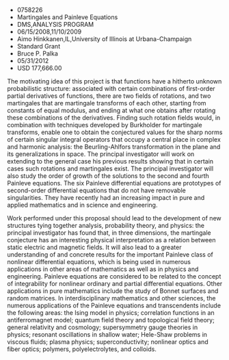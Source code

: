 
* 0758226
* Martingales and Painleve Equations
* DMS,ANALYSIS PROGRAM
* 06/15/2008,11/10/2009
* Aimo Hinkkanen,IL,University of Illinois at Urbana-Champaign
* Standard Grant
* Bruce P. Palka
* 05/31/2012
* USD 177,666.00

The motivating idea of this project is that functions have a hitherto unknown
probabilistic structure: associated with certain combinations of first-order
partial derivatives of functions, there are two fields of rotations, and two
martingales that are martingale transforms of each other, starting from
constants of equal modulus, and ending at what one obtains after rotating these
combinations of the derivatives. Finding such rotation fields would, in
combination with techniques developed by Burkholder for martingale transforms,
enable one to obtain the conjectured values for the sharp norms of certain
singular integral operators that occupy a central place in complex and harmonic
analysis: the Beurling-Ahlfors transformation in the plane and its
generalizations in space. The principal investigator will work on extending to
the general case his previous results showing that in certain cases such
rotations and martingales exist. The principal investigator will also study the
order of growth of the solutions to the second and fourth Painleve equations.
The six Painleve differential equations are prototypes of second-order
differential equations that do not have removable singularities. They have
recently had an increasing impact in pure and applied mathematics and in science
and engineering.

Work performed under this proposal should lead to the development of new
structures tying together analysis, probability theory, and physics: the
principal investigator has found that, in three dimensions, the martingale
conjecture has an interesting physical interpretation as a relation between
static electric and magnetic fields. It will also lead to a greater
understanding of and concrete results for the important Painleve class of
nonlinear differential equations, which is being used in numerous applications
in other areas of mathematics as well as in physics and engineering. Painleve
equations are considered to be related to the concept of integrability for
nonlinear ordinary and partial differential equations. Other applications in
pure mathematics include the study of Bonnet surfaces and random matrices. In
interdisciplinary mathematics and other sciences, the numerous applications of
the Painleve equations and transcendents include the following areas: the Ising
model in physics; correlation functions in an antiferromagnet model; quantum
field theory and topological field theory; general relativity and cosmology;
supersymmetry gauge theories in physics; resonant oscillations in shallow water;
Hele-Shaw problems in viscous fluids; plasma physics; superconductivity;
nonlinear optics and fiber optics; polymers, polyelectrolytes, and colloids.
